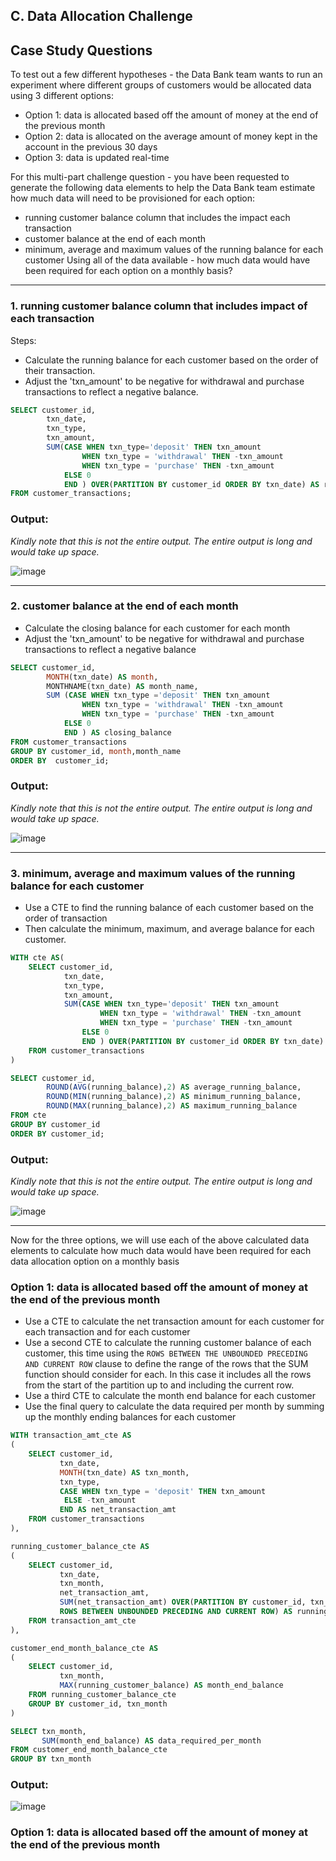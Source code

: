 
## C. Data Allocation Challenge

## Case Study Questions
To test out a few different hypotheses - the Data Bank team wants to run an experiment where different groups of customers would be allocated data using 3 different options:

- Option 1: data is allocated based off the amount of money at the end of the previous month
- Option 2: data is allocated on the average amount of money kept in the account in the previous 30 days
- Option 3: data is updated real-time
  
For this multi-part challenge question - you have been requested to generate the following data elements to help the Data Bank team estimate how much data will need to be provisioned for each option:

- running customer balance column that includes the impact each transaction
- customer balance at the end of each month
- minimum, average and maximum values of the running balance for each customer
Using all of the data available - how much data would have been required for each option on a monthly basis?

***
### 1. running customer balance column that includes impact of each transaction

Steps:

- Calculate the running balance for each customer based on the order of their transaction.
- Adjust the 'txn_amount' to be negative for withdrawal and purchase transactions to reflect a negative balance.

```sql
SELECT customer_id,
        txn_date,
        txn_type,
        txn_amount,
        SUM(CASE WHEN txn_type='deposit' THEN txn_amount 
                WHEN txn_type = 'withdrawal' THEN -txn_amount
                WHEN txn_type = 'purchase' THEN -txn_amount
            ELSE 0 
            END ) OVER(PARTITION BY customer_id ORDER BY txn_date) AS running_balance
FROM customer_transactions;
```

### Output: 

*Kindly note that this is not the entire output. The entire output is long and would take up space.*

![image](https://github.com/YiWeiOh/8Weeks_SQL_challenge---MySQL/assets/100756361/d888f0d7-9f1f-4fb4-a865-e75c6a5cb830)

--- 

### 2. customer balance at the end of each month

- Calculate the closing balance for each customer for each month
- Adjust the 'txn_amount' to be negative for withdrawal and purchase transactions to reflect a negative balance

```sql
SELECT customer_id,
        MONTH(txn_date) AS month,
        MONTHNAME(txn_date) AS month_name,
        SUM (CASE WHEN txn_type ='deposit' THEN txn_amount 
                WHEN txn_type = 'withdrawal' THEN -txn_amount
                WHEN txn_type = 'purchase' THEN -txn_amount
            ELSE 0 
            END ) AS closing_balance
FROM customer_transactions
GROUP BY customer_id, month,month_name
ORDER BY  customer_id;
```

### Output: 

*Kindly note that this is not the entire output. The entire output is long and would take up space.*

![image](https://github.com/YiWeiOh/8Weeks_SQL_challenge---MySQL/assets/100756361/725b413a-8e19-4840-b66a-0c8236c92493)

---

### 3. minimum, average and maximum values of the running balance for each customer

- Use a CTE to find the running balance of each customer based on the order of transaction
- Then calculate the minimum, maximum, and average balance for each customer.

```sql
WITH cte AS(
    SELECT customer_id,
            txn_date,
            txn_type,
            txn_amount,
            SUM(CASE WHEN txn_type='deposit' THEN txn_amount 
                    WHEN txn_type = 'withdrawal' THEN -txn_amount
                    WHEN txn_type = 'purchase' THEN -txn_amount
                ELSE 0 
                END ) OVER(PARTITION BY customer_id ORDER BY txn_date) AS running_balance
    FROM customer_transactions
)

SELECT customer_id,
        ROUND(AVG(running_balance),2) AS average_running_balance,
        ROUND(MIN(running_balance),2) AS minimum_running_balance,
        ROUND(MAX(running_balance),2) AS maximum_running_balance
FROM cte
GROUP BY customer_id
ORDER BY customer_id;
```
### Output: 

*Kindly note that this is not the entire output. The entire output is long and would take up space.*

![image](https://github.com/YiWeiOh/8Weeks_SQL_challenge---MySQL/assets/100756361/9c3c07bf-fb84-440f-bb90-4088299070e0)

---

Now for the three options, we will use each of the above calculated data elements to calculate how much data would have been required for each data allocation option on a monthly basis

### Option 1: data is allocated based off the amount of money at the end of the previous month

- Use a CTE to calculate the net transaction amount for each customer for each transaction and for each customer
- Use a second CTE to calculate the running customer balance of each customer, this time using the ```ROWS BETWEEN
THE UNBOUNDED PRECEDING AND CURRENT ROW``` clause to define the range of the rows that the SUM function should consider for each. In this case it includes all the rows from the start of the partition up to and including the current row.
- Use a third CTE to calculate the month end balance for each customer
- Use the final query to calculate the data required per month by summing up the monthly ending balances for
each customer

```sql
WITH transaction_amt_cte AS
(
	SELECT customer_id,
	       txn_date,
	       MONTH(txn_date) AS txn_month,
	       txn_type,
	       CASE WHEN txn_type = 'deposit' THEN txn_amount 
		    ELSE -txn_amount 
	       END AS net_transaction_amt
	FROM customer_transactions
),

running_customer_balance_cte AS
(
	SELECT customer_id,
	       txn_date,
	       txn_month,
	       net_transaction_amt,
	       SUM(net_transaction_amt) OVER(PARTITION BY customer_id, txn_month ORDER BY txn_date
	       ROWS BETWEEN UNBOUNDED PRECEDING AND CURRENT ROW) AS running_customer_balance
	FROM transaction_amt_cte
),

customer_end_month_balance_cte AS
(
	SELECT customer_id,
	       txn_month,
	       MAX(running_customer_balance) AS month_end_balance
	FROM running_customer_balance_cte
	GROUP BY customer_id, txn_month
)

SELECT txn_month,
       SUM(month_end_balance) AS data_required_per_month
FROM customer_end_month_balance_cte
GROUP BY txn_month
```

### Output: 

![image](https://github.com/YiWeiOh/8Weeks_SQL_challenge---MySQL/assets/100756361/ceaf14cb-dc70-4d43-b4bf-ff87a3df0b97)

### Option 1: data is allocated based off the amount of money at the end of the previous month
